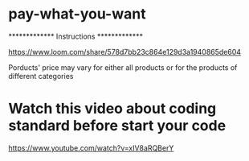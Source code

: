 # pay-what-you-want

************* Instructions *************

https://www.loom.com/share/578d7bb23c864e129d3a1940865de604


Porducts' price may vary for either all products or for the products of different categories


# Watch this video about coding standard before start your code
https://www.youtube.com/watch?v=xIV8aRQBerY
